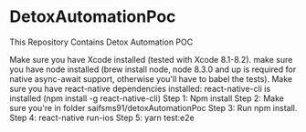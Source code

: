 # DetoxAutomationPoc
This Repository Contains Detox Automation POC


Make sure you have Xcode installed (tested with Xcode 8.1-8.2).
make sure you have node installed (brew install node, node 8.3.0 and up is required for native async-await support, otherwise you'll have to babel the tests).
Make sure you have react-native dependencies installed:
react-native-cli is installed (npm install -g react-native-cli)
Step 1: Npm install
Step 2: Make sure you're in folder saifsms91/detoxAutomationPoc
Step 3: Run npm install.
Step 4: react-native run-ios
Step 5: yarn test:e2e
